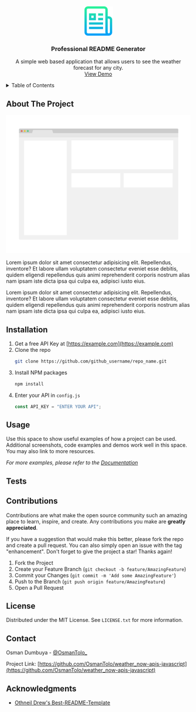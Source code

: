 <br />
<!-- PROJECT LOGO -->
<div align="center">
 <a href="https://github.com/github_username/repo_name">
    <img src="./assets/images/logo.png" alt="Logo" width="80" height="80">
  </a>
  <h3 align="center">Professional README Generator</h3>
  <p align="center">
    A simple web based application that allows users to see the weather forecast for any city.
    <br />
    <a href="https://osmantolo.github.io/weather_now-apis-javascript/">View Demo</a>
  </p>
</div>

<!-- TABLE OF CONTENTS -->
<details>
  <summary>Table of Contents</summary>
  <ol>
    <li>
      <a href="#about-the-project">About The Project</a>
    </li>
    <li><a href="#installation">Installation</a></li>
    <li><a href="#usage">Usage</a></li>
    <li><a href="#contributing">Contributing</a></li>
    <li><a href="#license">License</a></li>
    <li><a href="#contact">Contact</a></li>
    <li><a href="#acknowledgments">Acknowledgments</a></li>
    <li><a href="#quesions">Questions</a></li>
  </ol>
</details>

<!-- Project Description -->

## About The Project

![Screenshot of the webpage](./assets/images/screenshot.png)

Lorem ipsum dolor sit amet consectetur adipisicing elit. Repellendus, inventore? Et labore ullam voluptatem consectetur eveniet esse debitis, quidem eligendi repellendus quis animi reprehenderit corporis nostrum alias nam ipsam iste dicta ipsa qui culpa ea, adipisci iusto eius.

Lorem ipsum dolor sit amet consectetur adipisicing elit. Repellendus, inventore? Et labore ullam voluptatem consectetur eveniet esse debitis, quidem eligendi repellendus quis animi reprehenderit corporis nostrum alias nam ipsam iste dicta ipsa qui culpa ea, adipisci iusto eius.

<!-- Installation -->

## Installation

1. Get a free API Key at [https://example.com](https://example.com)
2. Clone the repo
   ```sh
   git clone https://github.com/github_username/repo_name.git
   ```
3. Install NPM packages
   ```sh
   npm install
   ```
4. Enter your API in `config.js`
   ```js
   const API_KEY = "ENTER YOUR API";
   ```

<!-- USAGE EXAMPLES -->

## Usage

Use this space to show useful examples of how a project can be used. Additional screenshots, code examples and demos work well in this space. You may also link to more resources.

_For more examples, please refer to the [Documentation](https://github.com/OsmanTolo/weather_now-apis-javascript)_

<!-- TEST EXAMPLES -->

## Tests

<!-- Contributing -->

## Contributions

Contributions are what make the open source community such an amazing place to learn, inspire, and create. Any contributions you make are **greatly appreciated**.

If you have a suggestion that would make this better, please fork the repo and create a pull request. You can also simply open an issue with the tag "enhancement".
Don't forget to give the project a star! Thanks again!

1. Fork the Project
2. Create your Feature Branch (`git checkout -b feature/AmazingFeature`)
3. Commit your Changes (`git commit -m 'Add some AmazingFeature'`)
4. Push to the Branch (`git push origin feature/AmazingFeature`)
5. Open a Pull Request

<!-- LICENSE -->

## License

Distributed under the MIT License. See `LICENSE.txt` for more information.

<!-- CONTACT -->

## Contact

Osman Dumbuya - [@OsmanTolo\_](https://twitter.com/OsmanTolo_)

Project Link: [https://github.com/OsmanTolo/weather_now-apis-javascript](https://github.com/OsmanTolo/weather_now-apis-javascript)

<!-- ACKNOWLEDGMENTS -->

## Acknowledgments

- [Othneil Drew's Best-README-Template](https://github.com/othneildrew/Best-README-Template)

